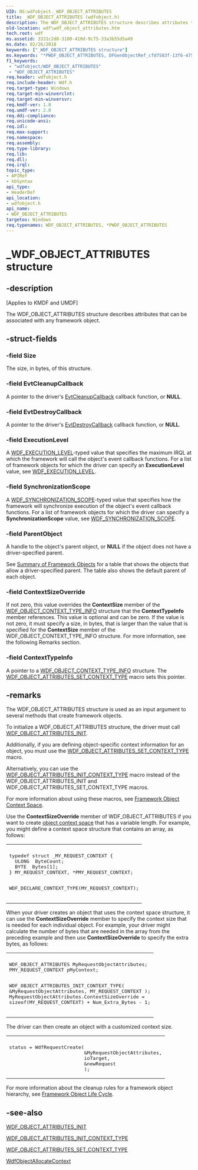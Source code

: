 ```yaml
---
UID: NS:wdfobject._WDF_OBJECT_ATTRIBUTES
title: _WDF_OBJECT_ATTRIBUTES (wdfobject.h)
description: The WDF_OBJECT_ATTRIBUTES structure describes attributes that can be associated with any framework object.
old-location: wdf\wdf_object_attributes.htm
tech.root: wdf
ms.assetid: 3331c2d8-3100-410d-9c75-33a3b55d5a49
ms.date: 02/26/2018
keywords: ["_WDF_OBJECT_ATTRIBUTES structure"]
ms.keywords: "*PWDF_OBJECT_ATTRIBUTES, DFGenObjectRef_cfd7583f-13f6-4755-85d4-7a08401d0ea7.xml, PWDF_OBJECT_ATTRIBUTES, PWDF_OBJECT_ATTRIBUTES structure pointer, WDF_OBJECT_ATTRIBUTES, WDF_OBJECT_ATTRIBUTES structure, _WDF_OBJECT_ATTRIBUTES, kmdf.wdf_object_attributes, wdf.wdf_object_attributes, wdfobject/PWDF_OBJECT_ATTRIBUTES, wdfobject/WDF_OBJECT_ATTRIBUTES"
f1_keywords:
 - "wdfobject/WDF_OBJECT_ATTRIBUTES"
 - "WDF_OBJECT_ATTRIBUTES"
req.header: wdfobject.h
req.include-header: Wdf.h
req.target-type: Windows
req.target-min-winverclnt: 
req.target-min-winversvr: 
req.kmdf-ver: 1.0
req.umdf-ver: 2.0
req.ddi-compliance: 
req.unicode-ansi: 
req.idl: 
req.max-support: 
req.namespace: 
req.assembly: 
req.type-library: 
req.lib: 
req.dll: 
req.irql: 
topic_type:
- APIRef
- kbSyntax
api_type:
- HeaderDef
api_location:
- wdfobject.h
api_name:
- WDF_OBJECT_ATTRIBUTES
targetos: Windows
req.typenames: WDF_OBJECT_ATTRIBUTES, *PWDF_OBJECT_ATTRIBUTES
---
```


# _WDF_OBJECT_ATTRIBUTES structure


## -description


<p class="CCE_Message">[Applies to KMDF and UMDF]</p>

The WDF_OBJECT_ATTRIBUTES structure describes attributes that can be associated with any framework object.


## -struct-fields




### -field Size

The size, in bytes, of this structure.


### -field EvtCleanupCallback

A pointer to the driver's <a href="https://docs.microsoft.com/windows-hardware/drivers/ddi/wdfobject/nc-wdfobject-evt_wdf_object_context_cleanup">EvtCleanupCallback</a> callback function, or <b>NULL</b>.


### -field EvtDestroyCallback

A pointer to the driver's <a href="https://docs.microsoft.com/windows-hardware/drivers/ddi/wdfobject/nc-wdfobject-evt_wdf_object_context_destroy">EvtDestroyCallback</a> callback function, or <b>NULL</b>.


### -field ExecutionLevel

A <a href="https://docs.microsoft.com/windows-hardware/drivers/ddi/wdfobject/ne-wdfobject-_wdf_execution_level">WDF_EXECUTION_LEVEL</a>-typed value that specifies the maximum IRQL at which the framework will call the object's event callback functions. For a list of framework objects for which the driver can specify an <b>ExecutionLevel</b> value, see <a href="https://docs.microsoft.com/windows-hardware/drivers/ddi/wdfobject/ne-wdfobject-_wdf_execution_level">WDF_EXECUTION_LEVEL</a>.


### -field SynchronizationScope

A <a href="https://docs.microsoft.com/windows-hardware/drivers/ddi/wdfobject/ne-wdfobject-_wdf_synchronization_scope">WDF_SYNCHRONIZATION_SCOPE</a>-typed value that specifies how the framework will synchronize execution of the object's event callback functions. For a list of framework objects for which the driver can specify a <b>SynchronizationScope</b> value, see <a href="https://docs.microsoft.com/windows-hardware/drivers/ddi/wdfobject/ne-wdfobject-_wdf_synchronization_scope">WDF_SYNCHRONIZATION_SCOPE</a>.


### -field ParentObject

A handle to the object's parent object, or <b>NULL</b> if the object does not have a driver-specified parent. 

See <a href="https://docs.microsoft.com/windows-hardware/drivers/wdf/summary-of-framework-objects">Summary of Framework Objects</a> for a table that shows the objects that allow a driver-specified parent. The table also shows the default parent of each object. 


### -field ContextSizeOverride

If not zero, this value overrides the <b>ContextSize</b> member of the <a href="https://docs.microsoft.com/windows-hardware/drivers/ddi/wdfobject/ns-wdfobject-_wdf_object_context_type_info">WDF_OBJECT_CONTEXT_TYPE_INFO</a> structure that the <b>ContextTypeInfo</b> member references. This value is optional and can be zero. If the value is not zero, it must specify a size, in bytes, that is larger than the value that is specified for the <b>ContextSize</b> member of the WDF_OBJECT_CONTEXT_TYPE_INFO structure. For more information, see the following Remarks section.


### -field ContextTypeInfo

A pointer to a <a href="https://docs.microsoft.com/windows-hardware/drivers/ddi/wdfobject/ns-wdfobject-_wdf_object_context_type_info">WDF_OBJECT_CONTEXT_TYPE_INFO</a> structure. The <a href="https://docs.microsoft.com/windows-hardware/drivers/wdf/wdf-object-attributes-set-context-type">WDF_OBJECT_ATTRIBUTES_SET_CONTEXT_TYPE</a> macro sets this pointer.


## -remarks



The WDF_OBJECT_ATTRIBUTES structure is used as an input argument to several methods that create framework objects.

To initialize a WDF_OBJECT_ATTRIBUTES structure, the driver must call <a href="https://docs.microsoft.com/windows-hardware/drivers/ddi/wdfobject/nf-wdfobject-wdf_object_attributes_init">WDF_OBJECT_ATTRIBUTES_INIT</a>. 

Additionally, if you are defining object-specific context information for an object, you must use the <a href="https://docs.microsoft.com/windows-hardware/drivers/wdf/wdf-object-attributes-set-context-type">WDF_OBJECT_ATTRIBUTES_SET_CONTEXT_TYPE</a> macro. 

Alternatively, you can use the <a href="https://docs.microsoft.com/windows-hardware/drivers/wdf/wdf-object-attributes-init-context-type">WDF_OBJECT_ATTRIBUTES_INIT_CONTEXT_TYPE</a> macro instead of the WDF_OBJECT_ATTRIBUTES_INIT and WDF_OBJECT_ATTRIBUTES_SET_CONTEXT_TYPE macros.

For more information about using these macros, see <a href="https://docs.microsoft.com/windows-hardware/drivers/wdf/framework-object-context-space">Framework Object Context Space</a>.

Use the <b>ContextSizeOverride</b> member of WDF_OBJECT_ATTRIBUTES if you want to create <a href="https://docs.microsoft.com/windows-hardware/drivers/wdf/framework-object-context-space">object context space</a> that has a variable length. For example, you might define a context space structure that contains an array, as follows:

<div class="code"><span codelanguage=""><table>
<tr>
<th></th>
</tr>
<tr>
<td>
<pre>typedef struct _MY_REQUEST_CONTEXT {
  ULONG  ByteCount;
  BYTE  Bytes[1];
} MY_REQUEST_CONTEXT, *PMY_REQUEST_CONTEXT;

WDF_DECLARE_CONTEXT_TYPE(MY_REQUEST_CONTEXT);</pre>
</td>
</tr>
</table></span></div>
When your driver creates an object that uses the context space structure, it can use the <b>ContextSizeOverride</b> member to specify the context size that is needed for each individual object. For example, your driver might calculate the number of bytes that are needed in the array from the preceding example and then use <b>ContextSizeOverride</b> to specify the extra bytes, as follows:

<div class="code"><span codelanguage=""><table>
<tr>
<th></th>
</tr>
<tr>
<td>
<pre>WDF_OBJECT_ATTRIBUTES MyRequestObjectAttributes;
PMY_REQUEST_CONTEXT pMyContext;

WDF_OBJECT_ATTRIBUTES_INIT_CONTEXT_TYPE(
                                        &MyRequestObjectAttributes,
                                        MY_REQUEST_CONTEXT
                                        );
MyRequestObjectAttributes.ContextSizeOverride =
                          sizeof(MY_REQUEST_CONTEXT) + Num_Extra_Bytes - 1;</pre>
</td>
</tr>
</table></span></div>
The driver can then create an object with a customized context size.

<div class="code"><span codelanguage=""><table>
<tr>
<th></th>
</tr>
<tr>
<td>
<pre>status = WdfRequestCreate(
                          &MyRequestObjectAttributes,
                          ioTarget,
                          &newRequest
                          );</pre>
</td>
</tr>
</table></span></div>

For more information about the cleanup rules for a framework object hierarchy, see [Framework Object Life Cycle](https://docs.microsoft.com/windows-hardware/drivers/wdf/framework-object-life-cycle).

## -see-also




<a href="https://docs.microsoft.com/windows-hardware/drivers/ddi/wdfobject/nf-wdfobject-wdf_object_attributes_init">WDF_OBJECT_ATTRIBUTES_INIT</a>



<a href="https://docs.microsoft.com/windows-hardware/drivers/wdf/wdf-object-attributes-init-context-type">WDF_OBJECT_ATTRIBUTES_INIT_CONTEXT_TYPE</a>



<a href="https://docs.microsoft.com/windows-hardware/drivers/wdf/wdf-object-attributes-set-context-type">WDF_OBJECT_ATTRIBUTES_SET_CONTEXT_TYPE</a>



<a href="https://docs.microsoft.com/windows-hardware/drivers/ddi/wdfobject/nf-wdfobject-wdfobjectallocatecontext">WdfObjectAllocateContext</a>
 

 

